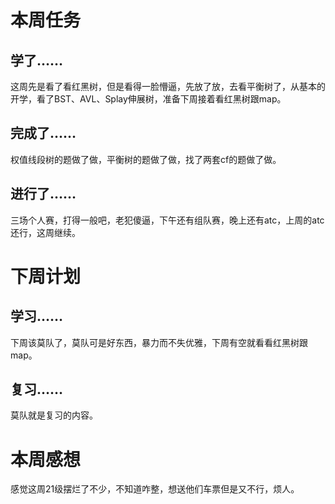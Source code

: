 # 本周任务

## 学了……

这周先是看了看红黑树，但是看得一脸懵逼，先放了放，去看平衡树了，从基本的开学，看了BST、AVL、Splay伸展树，准备下周接着看红黑树跟map。

## 完成了……

权值线段树的题做了做，平衡树的题做了做，找了两套cf的题做了做。

## 进行了……

三场个人赛，打得一般吧，老犯傻逼，下午还有组队赛，晚上还有atc，上周的atc还行，这周继续。

# 下周计划

## 学习……

下周该莫队了，莫队可是好东西，暴力而不失优雅，下周有空就看看红黑树跟map。

## 复习……

莫队就是复习的内容。

# 本周感想

感觉这周21级摆烂了不少，不知道咋整，想送他们车票但是又不行，烦人。
